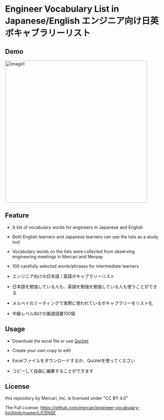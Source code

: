 # Engineer Vocabulary List in Japanese/English エンジニア向け日英ボキャブラリーリスト

## Demo

<img width="465" alt="image1" src="https://user-images.githubusercontent.com/2178775/94648364-6225fb00-032d-11eb-9a32-7f142a766908.png">

## Feature

- A list of vocabulary words for engineers in Japanese and English
- Both English learners and Japanese learners can use the lists as a study tool
- Vocabulary words on the lists were collected from observing engineering meetings in Mercari and Merpay
- 100 carefully selected words/phrases for intermediate learners

- エンジニア向けの日本語 / 英語ボキャブラリーリスト
- 日本語を勉強している人も、英語を勉強を勉強している人も使うことができる
- メルペイのミーティングで実際に使われているボキャブラリーをリスト化
- 中級レベル向けの厳選語彙100個

## Usage

- Download the excel file or use [Quizlet](https://quizlet.com/merletlists/folders/engineer-vocabulary-lists/sets)
- Create your own copy to edit

- Excelファイルをダウンロードするか、Quizletを使ってください
- コピーして自由に編集することができます

## License

this repository by Mercari, Inc. is licensed under "CC BY 4.0"

The Full License: https://github.com/mercari/engineer-vocabulary-list/blob/master/LICENSE

